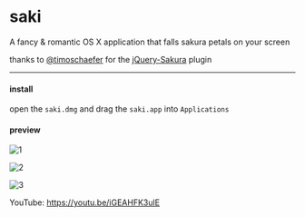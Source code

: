 # saki

A fancy & romantic OS X application that falls sakura petals on your screen

thanks to [@timoschaefer](https://github.com/timoschaefer) for the [jQuery-Sakura](https://github.com/timoschaefer/jQuery-Sakura) plugin

--------

#### install

open the `saki.dmg` and drag the `saki.app` into `Applications`

#### preview

![1](https://cloud.githubusercontent.com/assets/8536244/13029073/9e2f16be-d2bc-11e5-887c-4cece3b2d29a.png)

![2](https://cloud.githubusercontent.com/assets/8536244/13029114/b6a93d5e-d2bd-11e5-8015-e8556ff65f4f.png)

![3](https://cloud.githubusercontent.com/assets/8536244/13029207/5263c442-d2c0-11e5-988b-18dbe2170a36.gif)

YouTube: https://youtu.be/iGEAHFK3ulE
